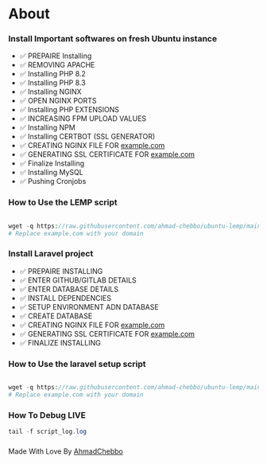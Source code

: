 # About

### Install Important softwares on fresh Ubuntu instance

- ✅  PREPAIRE Installing
- ✅  REMOVING APACHE
- ✅  Installing PHP 8.2
- ✅  Installing PHP 8.3
- ✅  Installing NGINX
- ✅  OPEN NGINX PORTS
- ✅  Installing PHP EXTENSIONS
- ✅  INCREASING FPM UPLOAD VALUES
- ✅  Installing NPM
- ✅  Installing CERTBOT (SSL GENERATOR)
- ✅  CREATING NGINX FILE FOR [example.com](http://example.com/)
- ✅  GENERATING SSL CERTIFICATE FOR [example.com](http://example.com/)
- ✅  Finalize Installing
- ✅  Installing MySQL
- ✅  Pushing Cronjobs

### How to Use the LEMP script

```php

wget -q https://raw.githubusercontent.com/ahmad-chebbo/ubuntu-lemp/main/script.sh -O script.sh ; sudo chmod +x script.sh ; ./script.sh -d example.com
# Replace example.com with your domain
```

### Install Laravel project

- ✅  PREPAIRE INSTALLING
- ✅  ENTER GITHUB/GITLAB DETAILS
- ✅  ENTER DATABASE DETAILS 
- ✅  INSTALL DEPENDENCIES
- ✅  SETUP ENVIRONMENT ADN DATABASE
- ✅  CREATE DATABASE
- ✅  CREATING NGINX FILE FOR [example.com](http://example.com/)
- ✅  GENERATING SSL CERTIFICATE FOR [example.com](http://example.com/)
- ✅  FINALIZE INSTALLING

### How to Use the laravel setup script

```php

wget -q https://raw.githubusercontent.com/ahmad-chebbo/ubuntu-lemp/main/laravel_setup.sh -O script.sh ; sudo chmod +x laravel_setup.sh ; ./laravel_setup.sh -d example.com
# Replace example.com with your domain
```

### How To Debug LIVE

```php
tail -f script_log.log
```

### 
Made With Love By [AhmadChebbo](https://dotzonegrp.com/)
